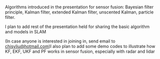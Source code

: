 Algorithms introduced in the presentation for sensor fusion: Bayesian filter principle, Kalman filter, extended Kalman filter, unscented Kalman, particle filter.

I plan to add rest of the presentation held for sharing the basic algorithm and models in SLAM

(In case anyone is interested in joining in, send email to chisyliu@hotmail.com)I also plan to add some demo codes to illustrate how KF, EKF, UKF and PF works in sensor fusion, especially with radar and lidar
